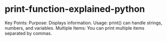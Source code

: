 # print-function-explained-python
Key Points:
Purpose: Displays information.
Usage: print() can handle strings, numbers, and variables.
Multiple Items: You can print multiple items separated by commas.
